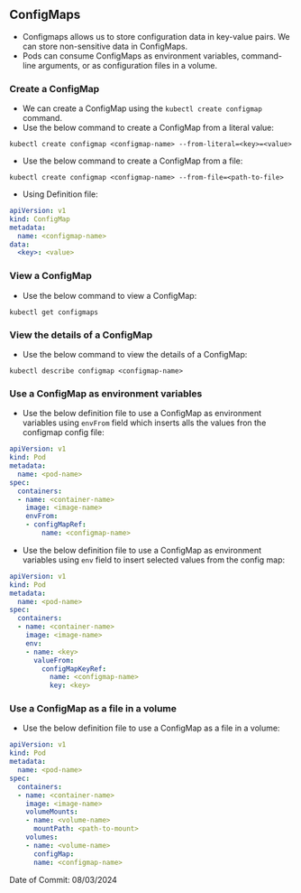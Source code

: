 ## ConfigMaps

- Configmaps allows us to store configuration data in key-value pairs. We can store non-sensitive data in ConfigMaps.
- Pods can consume ConfigMaps as environment variables, command-line arguments, or as configuration files in a volume.

### Create a ConfigMap

- We can create a ConfigMap using the `kubectl create configmap` command.
- Use the below command to create a ConfigMap from a literal value:   
```shell
kubectl create configmap <configmap-name> --from-literal=<key>=<value>
```
- Use the below command to create a ConfigMap from a file:
```shell
kubectl create configmap <configmap-name> --from-file=<path-to-file>
```
- Using Definition file:
```yaml
apiVersion: v1
kind: ConfigMap
metadata:
  name: <configmap-name>
data:
  <key>: <value>
```

### View a ConfigMap

- Use the below command to view a ConfigMap:
```shell
kubectl get configmaps
```

### View the details of a ConfigMap

- Use the below command to view the details of a ConfigMap:
```shell
kubectl describe configmap <configmap-name>
```

### Use a ConfigMap as environment variables

- Use the below definition file to use a ConfigMap as environment variables using `envFrom` field which inserts alls the values fron the configmap config file:
```yaml
apiVersion: v1
kind: Pod
metadata:
  name: <pod-name>
spec:
  containers:
  - name: <container-name>
    image: <image-name>
    envFrom:
    - configMapRef:
        name: <configmap-name>
```

- Use the below definition file to use a ConfigMap as environment variables using `env` field to insert selected values from the config map:
```yaml
apiVersion: v1
kind: Pod
metadata:
  name: <pod-name>
spec:
  containers:
  - name: <container-name>
    image: <image-name>
    env:
    - name: <key>
      valueFrom:
        configMapKeyRef:
          name: <configmap-name>
          key: <key>
```

### Use a ConfigMap as a file in a volume

- Use the below definition file to use a ConfigMap as a file in a volume:
```yaml
apiVersion: v1
kind: Pod
metadata:
  name: <pod-name>
spec:
  containers:
  - name: <container-name>
    image: <image-name>
    volumeMounts:
    - name: <volume-name>
      mountPath: <path-to-mount>
    volumes:
    - name: <volume-name>
      configMap:
      name: <configmap-name>
```

Date of Commit: 08/03/2024
